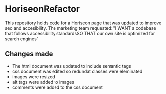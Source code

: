 # HoriseonRefactor
This repository holds code for a Horiseon page that was updated to improve seo and accesibility.
The marketing team requested: "I WANT a codebase that follows accessibility standardsSO THAT our own site is optimized for search engines"

## Changes made
- The html document was updated to include semantic tags
- css document was edited so redundat classes were eleminated
- images were resized
- alt tags were added to images
- comments were added to the css document
